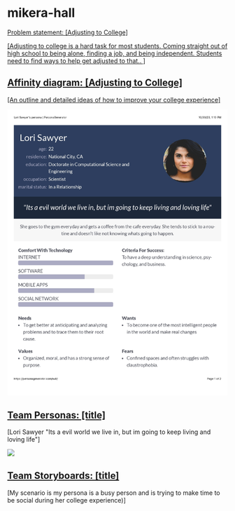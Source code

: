 <!DOCTYPE html> 
<html>
  <head>
    <title>CSCE 190:mikera-hall</title>
  </head>
  <body>
    <h1>mikera-hall</h1>
    <section class="assign">
    <section class="assign-det">
      <a href="images/Screenshot 1.png"
        <h2>Problem statement: [Adjusting to College]</h2>
        <p>
          [Adjusting to college is a hard task for most students. Coming straight out of high school to being alone, finding a job, and being independent. Students need to find ways to help get adjusted to that.. ]
          </p>
</section>
</section>
<!-- Affinity Diagram assignment -->
<section class = "assign">
<section class="assign-det">
  <a href="images/Screenshot%202023-10-02%20at%2010.46.38%20PM.png"><h2>Affinity diagram: [Adjusting to College]</h2>
    <p>
      [An outline and detailed ideas of how to improve your college experience]
    </p>
</section>
</section>

<!-- Personas assignment -->
<section class="assign">
<img src="images/Persona.jpg" />
<section class="assign-det">
<a href="files/combinepdf.pdf"><h2>Team Personas: [title]</h2></a>
<p>
[Lori Sawyer "Its a evil world we live in, but im going to keep living and loving life"]
</p>
</section>
</section>

</body>
</html>

<!-- Storyboard assignment -->
<section class="assign">
  <img src="images/combinepdf (2).pdf"/>
  <section class="assign-det">
    <a href="files/all-storyboards.pdf"><h2>Team Storyboards: [title]</h2></a>
    <p>
      [My scenario is my persona is a busy person and is trying to make time to be social during her college experience)]
    </section>
</section>
    
